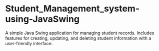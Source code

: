 # Student_Management_system-using-JavaSwing
A simple Java Swing application for managing student records. Includes features for creating, updating, and deleting student information with a user-friendly interface.
